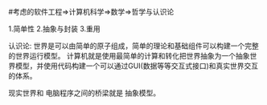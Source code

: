 #考虑的软件工程=>计算机科学=>数学=>哲学与认识论

1.简单性
2.抽象与封装
3.重用

认识论: 世界是可以由简单的原子组成，简单的理论和基础组件可以构建一个完整的世界运行模型。
计算机就是使用最简单的计算和转化把世界抽象为一个抽象世界模型，并使用代码构建一个可以通过GUI(数据等等交互式接口)和真实世界交互的体系。

现实世界和 电脑程序之间的桥梁就是 抽象模型。
